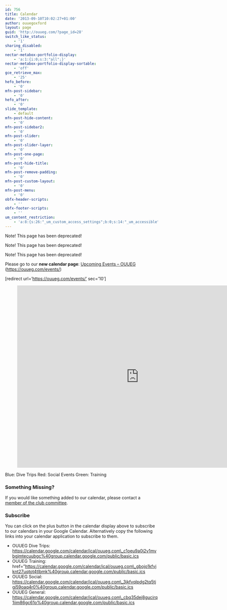 ```yaml
---
id: 756
title: Calendar
date: '2013-09-10T10:02:27+01:00'
author: ouuegoxford
layout: page
guid: 'http://ouueg.com/?page_id=28'
switch_like_status:
    - '1'
sharing_disabled:
    - '1'
nectar-metabox-portfolio-display:
    - 'a:1:{i:0;s:3:"all";}'
nectar-metabox-portfolio-display-sortable:
    - 'off'
gce_retrieve_max:
    - '25'
hefo_before:
    - '0'
mfn-post-sidebar:
    - '0'
hefo_after:
    - '0'
slide_template:
    - default
mfn-post-hide-content:
    - '0'
mfn-post-sidebar2:
    - '0'
mfn-post-slider:
    - '0'
mfn-post-slider-layer:
    - '0'
mfn-post-one-page:
    - '0'
mfn-post-hide-title:
    - '0'
mfn-post-remove-padding:
    - '0'
mfn-post-custom-layout:
    - '0'
mfn-post-menu:
    - '0'
obfx-header-scripts:
    - ''
obfx-footer-scripts:
    - ''
um_content_restriction:
    - 'a:8:{s:26:"_um_custom_access_settings";b:0;s:14:"_um_accessible";i:0;s:28:"_um_access_hide_from_queries";b:0;s:19:"_um_noaccess_action";i:0;s:30:"_um_restrict_by_custom_message";i:0;s:27:"_um_restrict_custom_message";s:0:"";s:19:"_um_access_redirect";i:0;s:23:"_um_access_redirect_url";s:0:"";}'
---
```


Note! This page has been deprecated!

Note! This page has been deprecated!

Note! This page has been deprecated!

Please go to our **new calendar page**: [Upcoming Events – OUUEG](https://ouueg.com/events/) (https://ouueg.com/events/)

\[redirect url=’https://ouueg.com/events/’ sec=’10’\]

<figure><iframe frameborder="0" height="600" loading="lazy" scrolling="yes" src="https://calendar.google.com/calendar/embed?showTitle=0&height=600&wkst=2&bgcolor=%23FFFFFF&src=en.uk%23holiday%40group.v.calendar.google.com&color=%235A6986&src=ouueg.com_c1oeu9a0j2v1mvbgjmtecuubgc%40group.calendar.google.com&color=%232952A3&src=ouueg.com_cbq35dej8gucirq1iim86gc61o%40group.calendar.google.com&color=%238D6F47&src=ouueg.com_3jkfvqlpdg2tq5tjgj59oaq4r0%40group.calendar.google.com&color=%23A32929&src=ouueg.com_gbojo1kfvjknt27uqtot4tlbmk%40group.calendar.google.com&color=%230D7813&src=ht3jlfaac5lfd6263ulfh4tql8%40group.calendar.google.com&color=%23333333&src=dln9uc063n6qg3bgpgssme7tok%40group.calendar.google.com&color=%33233386&ampctz=Europe%2FLondon" style="border-width: 0;" width="800">&amp;amp;amp;amp;lt;span data-mce-type=”bookmark” style=”display: inline-block; width: 0px; overflow: hidden; line-height: 0;” class=”mce\_SELRES\_start”&amp;amp;amp;amp;gt;﻿&amp;amp;amp;amp;lt;/span&amp;amp;amp;amp;gt;&amp;amp;amp;amp;lt;span data-mce-type=”bookmark” style=”display: inline-block; width: 0px; overflow: hidden; line-height: 0;” class=”mce\_SELRES\_start”&amp;amp;amp;amp;gt;﻿&amp;amp;amp;amp;lt;/span&amp;amp;amp;amp;gt;</iframe></figure>Blue: Dive Trips  
Red: Social Events  
Green: Training

### Something Missing?

If you would like something added to our calendar, please contact a [member of the club committee](/about/).

### Subscribe

You can click on the plus button in the calendar display above to subscribe to our calendars in your Google Calendar. Alternatively copy the following links into your calendar application to subscribe to them.

- OUUEG Dive Trips: https://calendar.google.com/calendar/ical/ouueg.com\_c1oeu9a0j2v1mvbgjmtecuubgc%40group.calendar.google.com/public/basic.ics
- OUUEG Training: href=”https://calendar.google.com/calendar/ical/ouueg.com\_gbojo1kfvjknt27uqtot4tlbmk%40group.calendar.google.com/public/basic.ics
- OUUEG Social: https://calendar.google.com/calendar/ical/ouueg.com\_3jkfvqlpdg2tq5tjgj59oaq4r0%40group.calendar.google.com/public/basic.ics
- OUUEG General: https://calendar.google.com/calendar/ical/ouueg.com\_cbq35dej8gucirq1iim86gc61o%40group.calendar.google.com/public/basic.ics